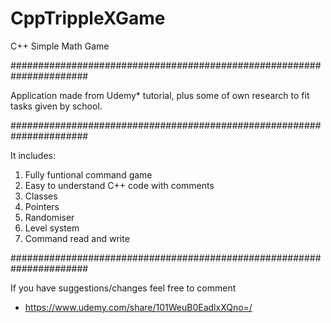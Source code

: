 # CppTrippleXGame
C++ Simple Math Game

######################################################################

Application made from Udemy* tutorial, plus some of own research to fit tasks given by school.

######################################################################

It includes:
1. Fully funtional command game
2. Easy to understand C++ code with comments
3. Classes
4. Pointers
5. Randomiser
6. Level system
7. Command read and write

######################################################################

If you have suggestions/changes feel free to comment


* https://www.udemy.com/share/101WeuB0EadlxXQno=/
